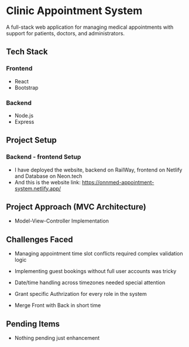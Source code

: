 # Clinic Appointment System

A full-stack web application for managing medical appointments with support for patients, doctors, and administrators.

## Tech Stack

### Frontend
- React
- Bootstrap

### Backend
- Node.js 
- Express 

## Project Setup

### Backend - frontend Setup
- I have deployed the website, backend on RailWay, frontend on Netlify and Database on Neon.tech
- And this is the website link: https://onnmed-appointment-system.netlify.app/

## Project Approach (MVC Architecture)
  - Model-View-Controller Implementation
 
## Challenges Faced
- Managing appointment time slot conflicts required complex validation logic

- Implementing guest bookings without full user accounts was tricky

- Date/time handling across timezones needed special attention

- Grant specific Authrization for every role in the system

- Merge Front with Back in short time

## Pending Items
- Nothing pending just enhancement 

